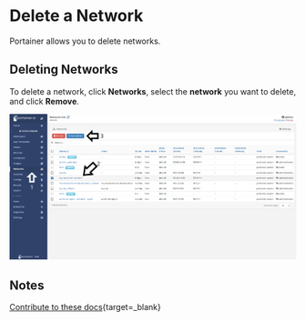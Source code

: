 # Delete a Network

Portainer allows you to delete networks. 

## Deleting Networks

To delete a network, click <b>Networks</b>, select the <b>network</b> you want to delete, and click <b>Remove</b>.

![delete](assets/delete-1.png)

## Notes

[Contribute to these docs](https://github.com/portainer/portainer-docs/blob/master/contributing.md){target=_blank}